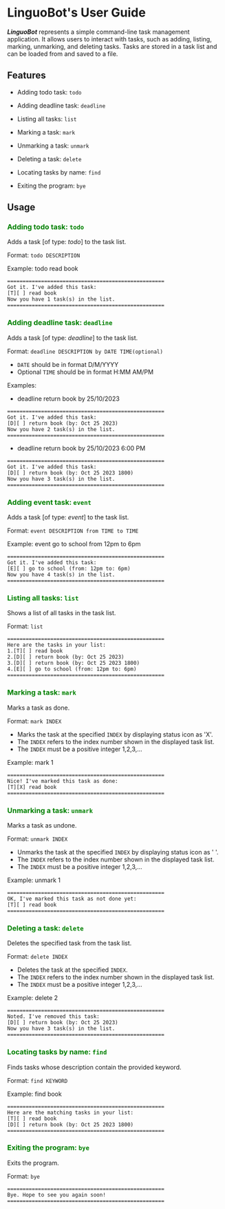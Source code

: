 # LinguoBot's User Guide
**_LinguoBot_** represents a simple command-line task management application. It allows users to interact with tasks, such as adding, listing, marking, unmarking, and deleting tasks. Tasks are stored in a task list and can be loaded from and saved
to a file.
## Features 

- Adding todo task: `todo`

- Adding deadline task: `deadline`

- Listing all tasks: `list`

- Marking a task: `mark`

- Unmarking a task: `unmark`

- Deleting a task: `delete`

- Locating tasks by name: `find`

- Exiting the program: `bye`

## Usage

### <span style="color: green"> Adding todo task: `todo` </span>
Adds a task [of type: _todo_] to the task list.

Format: `todo DESCRIPTION`

Example: todo read book

```
===================================================
Got it. I've added this task:
[T][ ] read book
Now you have 1 task(s) in the list.
===================================================
```

### <span style="color: green"> Adding deadline task: `deadline` </span>
Adds a task [of type: _deadline_] to the task list.

Format: `deadline DESCRIPTION by DATE TIME(optional)`

- `DATE` should be in format D/M/YYYY
- Optional `TIME` should be in format H:MM AM/PM

Examples:
- deadline return book by 25/10/2023
```
===================================================
Got it. I've added this task:
[D][ ] return book (by: Oct 25 2023)
Now you have 2 task(s) in the list.
===================================================
```
- deadline return book by 25/10/2023 6:00 PM
```
===================================================
Got it. I've added this task:
[D][ ] return book (by: Oct 25 2023 1800)
Now you have 3 task(s) in the list.
===================================================
```

### <span style="color: green"> Adding event task: `event` </span>
Adds a task [of type: _event_] to the task list.

Format: `event DESCRIPTION from TIME to TIME`

Example: event go to school from 12pm to 6pm

```
===================================================
Got it. I've added this task:
[E][ ] go to school (from: 12pm to: 6pm)
Now you have 4 task(s) in the list.
===================================================
```

### <span style="color: green"> Listing all tasks: `list` </span>
Shows a list of all tasks in the task list.

Format: `list`

```
===================================================
Here are the tasks in your list:
1.[T][ ] read book
2.[D][ ] return book (by: Oct 25 2023)
3.[D][ ] return book (by: Oct 25 2023 1800)
4.[E][ ] go to school (from: 12pm to: 6pm)
===================================================
```
### <span style="color: green"> Marking a task: `mark` </span>
Marks a task as done.

Format: `mark INDEX`

- Marks the task at the specified `INDEX` by displaying status icon as 'X'.
- The `INDEX` refers to the index number shown in the displayed task list.
- The `INDEX` must be a positive integer 1,2,3,...

Example: mark 1
```
===================================================
Nice! I've marked this task as done:
[T][X] read book
===================================================

```
### <span style="color: green"> Unmarking a task: `unmark` </span>
Marks a task as undone.

Format: `unmark INDEX`

- Unmarks the task at the specified `INDEX` by displaying status icon as ' '.
- The `INDEX` refers to the index number shown in the displayed task list.
- The `INDEX` must be a positive integer 1,2,3,...

Example: unmark 1
```
===================================================
OK, I've marked this task as not done yet:
[T][ ] read book
===================================================
```
### <span style="color: green"> Deleting a task: `delete` </span>
Deletes the specified task from the task list.

Format: `delete INDEX`

- Deletes the task at the specified `INDEX`.
- The `INDEX` refers to the index number shown in the displayed task list.
- The `INDEX` must be a positive integer 1,2,3,...

Example: delete 2
```
===================================================
Noted. I've removed this task:
[D][ ] return book (by: Oct 25 2023)
Now you have 3 task(s) in the list.
===================================================
```
### <span style="color: green"> Locating tasks by name: `find` </span>
Finds tasks whose description contain the provided keyword.

Format: `find KEYWORD`

Example: find book
```
===================================================
Here are the matching tasks in your list:
[T][ ] read book
[D][ ] return book (by: Oct 25 2023 1800)
===================================================
```

### <span style="color: green"> Exiting the program: `bye` </span>
Exits the program.

Format: `bye`
```
===================================================
Bye. Hope to see you again soon!
===================================================
```
